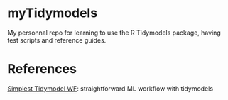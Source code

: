# myTidymodels

My personnal repo for learning to use the R Tidymodels package, having test scripts and reference guides.

# References

[Simplest Tidymodel WF](./Rmd/simplest_wf.md): straightforward ML workflow with tidymodels